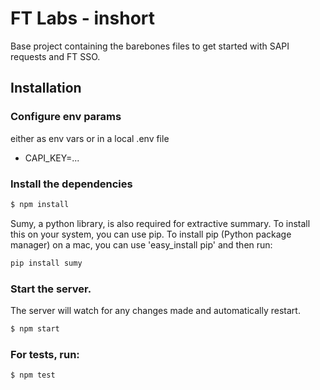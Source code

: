 # FT Labs - inshort

Base project containing the barebones files to get started with SAPI requests and FT SSO.
## Installation

### Configure env params

either as env vars or in a local .env file

* CAPI_KEY=...

### Install the dependencies

```sh
$ npm install
```

Sumy, a python library, is also required for extractive summary. To install this on your system, you can use pip.
To install pip (Python package manager) on a mac, you can use 'easy_install pip' and then run:

```sh
pip install sumy
```

### Start the server.

The server will watch for any changes made and automatically restart.

```sh
$ npm start
```


### For tests, run:

```sh
$ npm test
```
